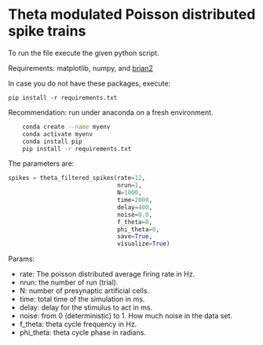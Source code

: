 # Theta modulated Poisson distributed spike trains

To run the file execute the given python script.

Requirements: matplotlib, numpy, and [brian2](https://brian2.readthedocs.io/en/stable/)

In case you do not have these packages, execute:

`pip install -r requirements.txt`

Recommendation: run under anaconda on a fresh environment.

```bash
	conda create --name myenv
	conda activate myenv
	conda install pip
	pip install -r requirements.txt
```


The parameters are:

```python
spikes = theta_filtered_spikes(rate=12,
                               nrun=1,
                               N=1000,
                               time=2000,
                               delay=400,
                               noise=0.0,
                               f_theta=8,
                               phi_theta=0,
                               save=True,
                               visualize=True)
```

Params:
- rate: The poisson distributed average firing rate in Hz.
- nrun: the number of run (trial).
- N: number of presynaptic artificial cells.
- time: total time of the simulation in ms.
- delay: delay for the stimulus to act in ms.
- noise: from 0 (deterministic) to 1. How much noise in the data set.
- f_theta: theta cycle frequency in Hz.
- phi_theta: theta cycle phase in radians.
